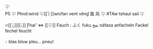 𓊡  
P5 𓊡 Phnd:wind 𓊡[[𓅱]]wn/fan vent vēnɠ 風 风 𓊡 #TAw tshaul sail 𓊡  

🔥[[𓊮]][[𓍑]] Ƒhai'  ⇔ [[𓊡]] Fauch : ふく fuku نفخ‎ náfaxa anfacheln Fackel fechel feucht  

𓂊 blas blow pleu… pneu!  